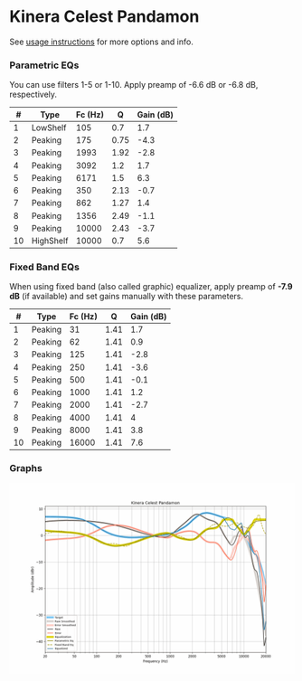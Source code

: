 # Kinera Celest Pandamon
See [usage instructions](https://github.com/jaakkopasanen/AutoEq#usage) for more options and info.

### Parametric EQs
You can use filters 1-5 or 1-10. Apply preamp of -6.6 dB or -6.8 dB, respectively.

|   # | Type      |   Fc (Hz) |    Q |   Gain (dB) |
|-----|-----------|-----------|------|-------------|
|   1 | LowShelf  |       105 | 0.7  |         1.7 |
|   2 | Peaking   |       175 | 0.75 |        -4.3 |
|   3 | Peaking   |      1993 | 1.92 |        -2.8 |
|   4 | Peaking   |      3092 | 1.2  |         1.7 |
|   5 | Peaking   |      6171 | 1.5  |         6.3 |
|   6 | Peaking   |       350 | 2.13 |        -0.7 |
|   7 | Peaking   |       862 | 1.27 |         1.4 |
|   8 | Peaking   |      1356 | 2.49 |        -1.1 |
|   9 | Peaking   |     10000 | 2.43 |        -3.7 |
|  10 | HighShelf |     10000 | 0.7  |         5.6 |

### Fixed Band EQs
When using fixed band (also called graphic) equalizer, apply preamp of **-7.9 dB** (if available) and set gains manually with these parameters.

|   # | Type    |   Fc (Hz) |    Q |   Gain (dB) |
|-----|---------|-----------|------|-------------|
|   1 | Peaking |        31 | 1.41 |         1.7 |
|   2 | Peaking |        62 | 1.41 |         0.9 |
|   3 | Peaking |       125 | 1.41 |        -2.8 |
|   4 | Peaking |       250 | 1.41 |        -3.6 |
|   5 | Peaking |       500 | 1.41 |        -0.1 |
|   6 | Peaking |      1000 | 1.41 |         1.2 |
|   7 | Peaking |      2000 | 1.41 |        -2.7 |
|   8 | Peaking |      4000 | 1.41 |         4   |
|   9 | Peaking |      8000 | 1.41 |         3.8 |
|  10 | Peaking |     16000 | 1.41 |         7.6 |

### Graphs
![](./Kinera%20Celest%20Pandamon.png)

